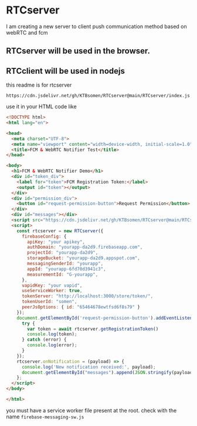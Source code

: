 # RTCserver
I am creating a new server to client push communication method based on webRTC  and fcm 

## RTCserver will be used in the browser.
## RTCclient will be used in nodejs
this readme is for rtcserver
```
https://cdn.jsdelivr.net/gh/KTBsomen/RTCserver@main/RTCserver/index.js
```
use it in your HTML code like 

```html
<!DOCTYPE html>
<html lang="en">

<head>
  <meta charset="UTF-8">
  <meta name="viewport" content="width=device-width, initial-scale=1.0">
  <title>FCM & WebRTC Notifier Test</title>
</head>

<body>
  <h1>FCM & WebRTC Notifier Demo</h1>
  <div id="token_div">
    <label for="token">FCM Registration Token:</label>
    <output id="token"></output>
  </div>
  <div id="permission_div">
    <button id="request-permission-button">Request Permission</button>
  </div>
  <div id="messages"></div>
  <script src="https://cdn.jsdelivr.net/gh/KTBsomen/RTCserver@main/RTCserver/index.js"></script>
  <script>
    const rtcserver = new RTCserver({
      firebaseConfig: {
        apiKey: "your apikey",
        authDomain: "yourapp-da2d9.firebaseapp.com",
        projectId: "yourapp-da2d9",
        storageBucket: "yourapp-da2d9.appspot.com",
        messagingSenderId: "yourapp",
        appId: "yourapp-6fd70d3941c3",
        measurementId: "G-yourapp",
      },
      vapidKey: "your vapid",
      useServiceWorker: true,
      tokenServer: "http://localhost:3000/store/token/",
      tokenUserId: "somen",
      peerJsOptions: { id: "65464678ewtfsd6f8s79" }
    });
    document.getElementById('request-permission-button').addEventListener('click', async () => {
      try {
        var token = await rtcserver.getRegistrationToken()
        console.log(token);
      } catch (error) {
        console.log(error);
      }
    });
    rtcserver.onNotification = (payload) => {
      console.log('New notification received:', payload);
      document.getElementById("messages").append(JSON.stringify(payload));
    };
  </script>
</body>

</html>
```
you must have a service worker file present at the root. check with the name `firebase-messaging-sw.js` 
